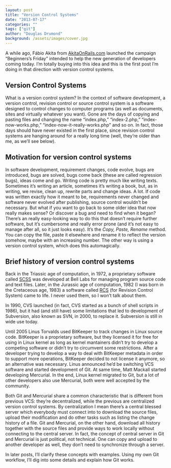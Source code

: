 ```yaml
---
layout: post
title: "Version Control Systems"
date: "2013-07-17"
categories: ""
tags: ["git"]
author: "Douglas Drumond"
background: /assets/images/cover.jpg
---
```


A while ago, Fábio Akita from [AkitaOnRails.com](http://www.akitaonrails.com)
launched the campaign “Beginners’s Friday” intended to help the new generation
of developers coming today. I’m totally buying into this idea and this is the
first post I’m doing in that direction with version control systems.

## Version Control Systems

What is a version control system? In the context of software development,
a version control, revision control or source control system is a software
designed to control changes to computer programs (as well as documents, sites
and virtually whatever you want). Gone are the days of copying and pasting
files and changing the name “index.php,” “index-2.php,” “index-now-works.php,”
“index-now-it-really-works.php” and so on. In fact, those days should have
never existed in the first place, since revision control systems are hanging
around for a really long time (well, they’re older than me, as we’ll see
below).

## Motivation for version control systems

In software development, requirement changes, code evolve, bugs are introduced,
bugs are solved, bugs come back (these are called regression bugs), ideas come
and go. Writing code is pretty much like writing texts. Sometimes it’s writing
an article, sometimes it’s writing a book, but, as in writing, we revise, clean
up, rewrite parts and change ideas. A lot. If code was written exactly how it
meant to be, requirements never changed and software never evolved after
publishing, source control wouldn’t be necessary. But what if you want to go
back to some older idea that now really makes sense? Or discover a bug and need
to find when it began? There’s an really easy-looking way to do this that
doesn’t require further software, but it’s cumbersome and really error prone
(and it’s not easy to manage after all, so it just looks easy). It’s the
_Copy, Paste, Rename_ method. You can copy the file, paste it elsewhere
and rename it to reflect the version somehow, maybe with an increasing number.
The other way is using a version control system, which does this automagically.

## Brief history of version control systems

Back in the Triassic age of computation, in 1972, a proprietary software called
[SCSS](https://en.wikipedia.org/wiki/Source_Code_Control_System) was developed
at Bell Labs for managing program source code and text files. Later, in the
Jurassic age of computation, 1982 (I was born in the Cretaceous age, 1983)
a software called [RCS](https://en.wikipedia.org/wiki/Revision_Control_System)
(for Revision Control System) came to life. I never used them, so I won’t talk
about them.

In 1990, CVS launched (in fact, CVS started as a bunch of shell scripts in
1986), but it had (and still have) some limitations that led to development of
Subversion, also known as SVN, in 2000, to replace it. Subversion is still in
wide use today.

Until 2005 Linus Torvalds used BitKeeper to track changes in Linux source code.
BitKeeper is a proprietary software, but they licensed it for free for using in
Linux kernel as long as kernel mantainers didn’t try to develop a competing
software or didn’t try to circumvent some restrictions. After a developer
trying to develop a way to deal with BitKeeper metadata in order to support
more operations, BitKeeper decided to not license it anymore, so an alternative
was necessary. Linus announced he’d be switching VCS software and started
development of Git. At same time, Matt Mackall started developing Mercurial. In
the end, Linux kernel migrated to Git, but a lot of other developers also use
Mercurial, both were well accepted by the community.

Both Git and Mercurial share a common characteristic that is different from
previous VCS: they’re decentralized, while the previous are centralized version
control systems. By centralization I mean there’s a central blessed server
which everybody must connect into to download the source files, upload their
modification and do other tasks such as listing the change history of a file.
Git and Mercurial, on the other hand, download all history together with the
source files and provide ways to work locally without connecting to the central
server. In fact, the concept of central server in Git and Mercurial is just
political, not technical. One can copy and upload to another developer as well,
they don’t need to synchronize through a server.

In later posts, I’ll clarify these concepts with examples. Using my own Git
workflow, I’ll dig into some details and explain how Git works.

